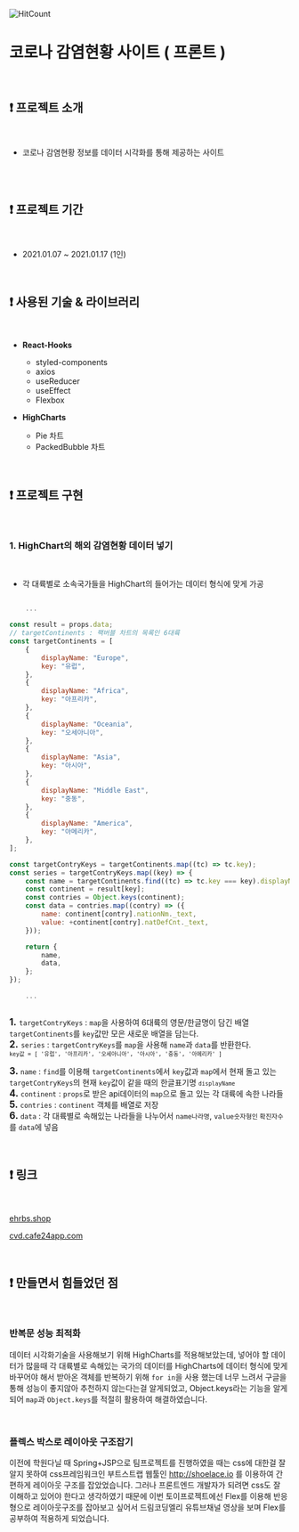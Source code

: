 ![HitCount](http://hits.dwyl.com/Dok6n/corona-front.svg)
# 코로나 감염현황 사이트 ( 프론트 )

<br>

## ❗️ 프로젝트 소개

<br>

- 코로나 감염현황 정보를 데이터 시각화를 통해 제공하는 사이트

<br>



<br>

## ❗️ 프로젝트 기간

<br>

- 2021.01.07 ~ 2021.01.17 (1인)

<br>

## ❗️ 사용된 기술 & 라이브러리

<br>

-   **React-Hooks**
    - styled-components
    - axios
    - useReducer
    - useEffect
    - Flexbox


-   **HighCharts**
    - Pie 차트
    - PackedBubble 차트

    
<br>

## ❗️ 프로젝트 구현

<br>

### 1.  HighChart의 해외 감염현황 데이터 넣기

<br>

- 각 대륙별로 소속국가들을 HighChart의 들어가는 데이터 형식에 맞게 가공

```javascript

	...

const result = props.data;
// targetContinents : 팩버블 차트의 목록인 6대륙
const targetContinents = [
	{
		displayName: "Europe",
		key: "유럽",
	},
	{
		displayName: "Africa",
		key: "아프리카",
	},
	{
		displayName: "Oceania",
		key: "오세아니아",
	},
	{
		displayName: "Asia",
		key: "아시아",
	},
	{
		displayName: "Middle East",
		key: "중동",
	},
	{
		displayName: "America",
		key: "아메리카",
	},
];

const targetContryKeys = targetContinents.map((tc) => tc.key);
const series = targetContryKeys.map((key) => {
	const name = targetContinents.find((tc) => tc.key === key).displayName;
	const continent = result[key];
	const contries = Object.keys(continent);
	const data = contries.map((contry) => ({
		name: continent[contry].nationNm._text,
		value: +continent[contry].natDefCnt._text,
	}));

	return {
		name,
		data,
	};
});

	...
	
```

<big>**1.** </big> `targetContryKeys` : `map`을 사용하여 6대륙의 영문/한글명이 담긴 배열 `targetContinents`를   `key`값만 모은 새로운 배열을 담는다.<br>
<big>**2.** </big> `series` : `targetContryKeys`를 `map`을 사용해 `name`과 `data`를 반환한다.<br>
<small> `key값 = [ '유럽', '아프리카', '오세아니아', '아시아', '중동', '아메리카' ]` </small><br>

<big>**3.**</big>  `name` : `find`를 이용해 `targetContinents`에서 `key`값과 `map`에서 현재 돌고 있는 `targetContryKeys`의 현재 `key`값이 같을 때의 한글표기명 <small>`displayName`</small><br>
<big>**4.**</big> `continent` : `props`로 받은 api데이터의 `map`으로 돌고 있는 각 대륙에 속한 나라들<br>
<big>**5.**</big> `contries` : `continent` 객체를 배열로 저장<br>
<big>**6.**</big> `data` : 각 대륙별로 속해있는 나라들을 나누어서 `name`<small>나라명</small>, `value`<small>숫자형인 확진자수</small>를 `data`에 넣음




<br>

## ❗️ 링크

<br>

[ehrbs.shop](http://ehrbs.shop)

[cvd.cafe24app.com](http://cvd.cafe24app.com)

<br>

## ❗️ 만들면서 힘들었던 점

<br>

### 반복문 성능 최적화
데이터 시각화기술을 사용해보기 위해 HighCharts를 적용해보았는데,
넣어야 할 데이터가 많을때 각 대륙별로 속해있는 국가의 데이터를 HighCharts에 데이터 형식에 맞게 바꾸어야 해서
받아온 객체를 반복하기 위해 `for in`을 사용 했는데 너무 느려서 구글을 통해 성능이 좋지않아 추천하지 않는다는걸 알게되었고, Object.keys라는 기능을 알게 되어 `map`과 `Object.keys`를 적절히 활용하여  해결하였습니다.

<br>

### 플렉스 박스로 레이아웃 구조잡기
이전에 학원다닐 때 Spring+JSP으로 팀프로젝트를 진행하였을 때는 css에 대한걸 잘 알지 못하여 css프레임워크인 부트스트랩 웹툴인 http://shoelace.io 를 이용하여 간편하게 레이아웃 구조를 잡았었습니다.
그러나 프론트엔드 개발자가 되려면 css도 잘 이해하고 있어야 한다고 생각하였기 때문에 이번 토이프로젝트에선 Flex를 이용해 반응형으로 레이아웃구조를 잡아보고 싶어서 드림코딩엘리 유튜브채널 영상을 보며 Flex를 공부하여 적용하게 되었습니다.

